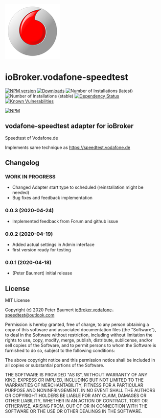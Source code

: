 ![Logo](admin/vodafone-speedtest.png)
# ioBroker.vodafone-speedtest

[![NPM version](http://img.shields.io/npm/v/iobroker.vodafone-speedtest.svg)](https://www.npmjs.com/package/iobroker.vodafone-speedtest)
[![Downloads](https://img.shields.io/npm/dm/iobroker.vodafone-speedtest.svg)](https://www.npmjs.com/package/iobroker.vodafone-speedtest)
![Number of Installations (latest)](http://iobroker.live/badges/vodafone-speedtest-installed.svg)
![Number of Installations (stable)](http://iobroker.live/badges/vodafone-speedtest-stable.svg)
[![Dependency Status](https://img.shields.io/david/peterbaumert/iobroker.vodafone-speedtest.svg)](https://david-dm.org/peterbaumert/iobroker.vodafone-speedtest)
[![Known Vulnerabilities](https://snyk.io/test/github/peterbaumert/ioBroker.vodafone-speedtest/badge.svg)](https://snyk.io/test/github/peterbaumert/ioBroker.vodafone-speedtest)

[![NPM](https://nodei.co/npm/iobroker.vodafone-speedtest.png?downloads=true)](https://nodei.co/npm/iobroker.vodafone-speedtest/)

## vodafone-speedtest adapter for ioBroker

Speedtest of Vodafone.de

Implements same technique as https://speedtest.vodafone.de

## Changelog

### __WORK IN PROGRESS__
* Changed Adapter start type to scheduled (reinstallation might be needed)
* Bug fixes and feedback implementation

### 0.0.3 (2020-04-24)
* Implemented feedback from Forum and github issue

### 0.0.2 (2020-04-19)
* Added actual settings in Admin interface
* first version ready for testing

### 0.0.1 (2020-04-18)
* (Peter Baumert) initial release

## License
MIT License

Copyright (c) 2020 Peter Baumert <ioBroker.vodafone-speedtest@outlook.com>

Permission is hereby granted, free of charge, to any person obtaining a copy
of this software and associated documentation files (the "Software"), to deal
in the Software without restriction, including without limitation the rights
to use, copy, modify, merge, publish, distribute, sublicense, and/or sell
copies of the Software, and to permit persons to whom the Software is
furnished to do so, subject to the following conditions:

The above copyright notice and this permission notice shall be included in all
copies or substantial portions of the Software.

THE SOFTWARE IS PROVIDED "AS IS", WITHOUT WARRANTY OF ANY KIND, EXPRESS OR
IMPLIED, INCLUDING BUT NOT LIMITED TO THE WARRANTIES OF MERCHANTABILITY,
FITNESS FOR A PARTICULAR PURPOSE AND NONINFRINGEMENT. IN NO EVENT SHALL THE
AUTHORS OR COPYRIGHT HOLDERS BE LIABLE FOR ANY CLAIM, DAMAGES OR OTHER
LIABILITY, WHETHER IN AN ACTION OF CONTRACT, TORT OR OTHERWISE, ARISING FROM,
OUT OF OR IN CONNECTION WITH THE SOFTWARE OR THE USE OR OTHER DEALINGS IN THE
SOFTWARE.